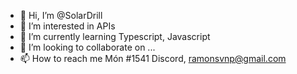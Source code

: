 - 👋 Hi, I’m @SolarDrill
- 👀 I’m interested in APIs
- 🌱 I’m currently learning Typescript, Javascript
- 💞️ I’m looking to collaborate on ...
- 📫 How to reach me Món #1541 Discord, ramonsvnp@gmail.com

<!---
SolarDrill/SolarDrill is a ✨ special ✨ repository because its `README.md` (this file) appears on your GitHub profile.
You can click the Preview link to take a look at your changes.
--->
